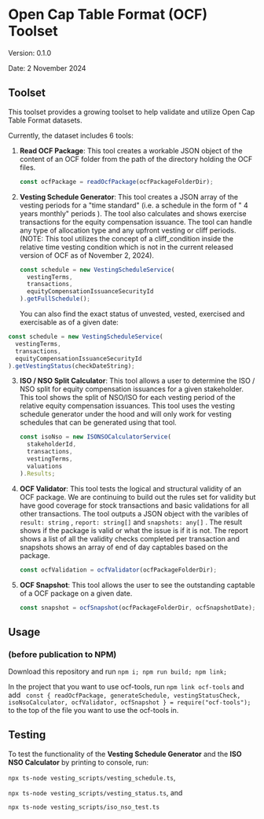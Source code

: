 # Open Cap Table Format (OCF) Toolset

Version: 0.1.0

Date: 2 November 2024

## Toolset

This toolset provides a growing toolset to help validate and utilize Open Cap Table Format datasets.

Currently, the dataset includes 6 tools:

1. **Read OCF Package**: This tool creates a workable JSON object of the content of an OCF folder from the path of the directory holding the OCF files.

   ```ts
   const ocfPackage = readOcfPackage(ocfPackageFolderDir);
   ```

2. **Vesting Schedule Generator**: This tool creates a JSON array of the vesting periods for a "time standard" (i.e. a schedule in the form of " 4 years monthly" periods ). The tool also calculates and shows exercise transactions for the equity compensation issuance. The tool can handle any type of allocation type and any upfront vesting or cliff periods. (NOTE: This tool utilizes the concept of a cliff_condition inside the relative time vesting condition which is not in the current released version of OCF as of November 2, 2024).

   ```typescript
   const schedule = new VestingScheduleService(
     vestingTerms,
     transactions,
     equityCompensationIssuanceSecurityId
   ).getFullSchedule();
   ```

   You can also find the exact status of unvested, vested, exercised and exercisable as of a given date:

```typescript
const schedule = new VestingScheduleService(
  vestingTerms,
  transactions,
  equityCompensationIssuanceSecurityId
).getVestingStatus(checkDateString);
```

3. **ISO / NSO Split Calculator**: This tool allows a user to determine the ISO / NSO split for equity compensation issuances for a given stakeholder. This tool shows the split of NSO/ISO for each vesting period of the relative equity compensation issuances. This tool uses the vesting schedule generator under the hood and will only work for vesting schedules that can be generated using that tool.

   ```typescript
   const isoNso = new ISONSOCalculatorService(
     stakeholderId,
     transactions,
     vestingTerms,
     valuations
   ).Results;
   ```

4. **OCF Validator**: This tool tests the logical and structural validity of an OCF package. We are continuing to build out the rules set for validity but have good coverage for stock transactions and basic validations for all other transactions. The tool outputs a JSON object with the varibles of `result: string` , `report: string[]` and `snapshots: any[]` . The result shows if the package is valid or what the issue is if it is not. The report shows a list of all the validity checks completed per transaction and snapshots shows an array of end of day captables based on the package.

   ```typescript
   const ocfValidation = ocfValidator(ocfPackageFolderDir);
   ```

5. **OCF Snapshot**: This tool allows the user to see the outstanding captable of a OCF package on a given date.

   ```typescript
   const snapshot = ocfSnapshot(ocfPackageFolderDir, ocfSnapshotDate);
   ```

## Usage

### (before publication to NPM)

Download this repository and run `npm i; npm run build; npm link;`

In the project that you want to use ocf-tools, run `npm link ocf-tools` and add
` const { readOcfPackage, generateSchedule, vestingStatusCheck, isoNsoCalculator, ocfValidator, ocfSnapshot } = require("ocf-tools");`
to the top of the file you want to use the ocf-tools in.

## Testing

To test the functionality of the **Vesting Schedule Generator** and the **ISO NSO Calculator** by printing to console, run:

`npx ts-node vesting_scripts/vesting_schedule.ts`,

`npx ts-node vesting_scripts/vesting_status.ts`, and

`npx ts-node vesting_scripts/iso_nso_test.ts`
